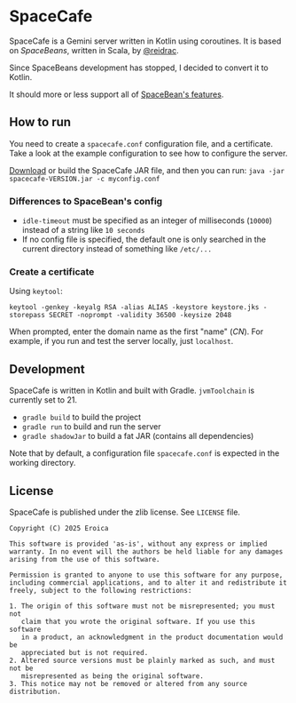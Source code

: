 # SpaceCafe

SpaceCafe is a Gemini server written in Kotlin using coroutines. It is based on _SpaceBeans_, written in Scala, by [@reidrac](https://github.com/reidrac).

Since SpaceBeans development has stopped, I decided to convert it to Kotlin.

It should more or less support all of [SpaceBean's features](https://git.usebox.net/spacebeans/about/).

## How to run

You need to create a `spacecafe.conf` configuration file, and a certificate. Take a look at the example configuration to see how to configure the server.

[Download](https://github.com/Eroica/SpaceCafe/releases) or build the SpaceCafe JAR file, and then you can run: `java -jar spacecafe-VERSION.jar -c myconfig.conf`

### Differences to SpaceBean's config

* `idle-timeout` must be specified as an integer of milliseconds (`10000`) instead of a string like `10 seconds`
* If no config file is specified, the default one is only searched in the current directory instead of something like `/etc/...`

### Create a certificate

Using `keytool`:

`keytool -genkey -keyalg RSA -alias ALIAS -keystore keystore.jks -storepass SECRET -noprompt -validity 36500 -keysize 2048`

When prompted, enter the domain name as the first "name" (_CN_). For example, if you run and test the server locally, just `localhost`.

## Development

SpaceCafe is written in Kotlin and built with Gradle. `jvmToolchain` is currently set to 21.

* `gradle build` to build the project
* `gradle run` to build and run the server
* `gradle shadowJar` to build a fat JAR (contains all dependencies)

Note that by default, a configuration file `spacecafe.conf` is expected in the working directory.

## License

SpaceCafe is published under the zlib license. See `LICENSE` file.

```
Copyright (C) 2025 Eroica

This software is provided 'as-is', without any express or implied
warranty. In no event will the authors be held liable for any damages
arising from the use of this software.

Permission is granted to anyone to use this software for any purpose,
including commercial applications, and to alter it and redistribute it
freely, subject to the following restrictions:

1. The origin of this software must not be misrepresented; you must not
   claim that you wrote the original software. If you use this software
   in a product, an acknowledgment in the product documentation would be
   appreciated but is not required.
2. Altered source versions must be plainly marked as such, and must not be
   misrepresented as being the original software.
3. This notice may not be removed or altered from any source distribution.
```
